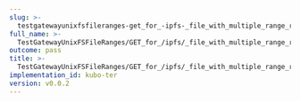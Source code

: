 ```yaml
---
slug: >-
  testgatewayunixfsfileranges-get_for_-ipfs-_file_with_multiple_range_request_includes_correct_bytes-header_content-type
full_name: >-
  TestGatewayUnixFSFileRanges/GET_for_/ipfs/_file_with_multiple_range_request_includes_correct_bytes/Header_Content-Type
outcome: pass
title: >-
  TestGatewayUnixFSFileRanges/GET_for_/ipfs/_file_with_multiple_range_request_includes_correct_bytes/Header_Content-Type
implementation_id: kubo-ter
version: v0.0.2
---
```


